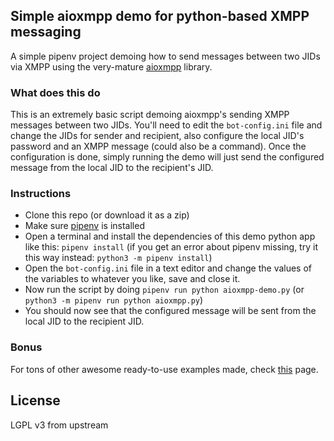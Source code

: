 ## Simple aioxmpp demo for python-based XMPP messaging

A simple pipenv project demoing how to send messages between two JIDs via XMPP using the very-mature [aioxmpp](https://github.com/horazont/aioxmpp) library.

### What does this do
This is an extremely basic script demoing aioxmpp's sending XMPP messages between two JIDs. You'll need to edit the `bot-config.ini` file and change the JIDs for sender and recipient, also configure the local JID's password and an XMPP message (could also be a command). Once the configuration is done, simply running the demo will just send the configured message from the local JID to the recipient's JID.

### Instructions
* Clone this repo (or download it as a zip)
* Make sure [pipenv](https://pypi.org/project/pipenv/) is installed
* Open a terminal and install the dependencies of this demo python app like this:
  `pipenv install` (if you get an error about pipenv missing, try it this way instead: `python3 -m pipenv install`)
* Open the `bot-config.ini` file in a text editor and change the values of the variables to whatever you like, save and close it.
* Now run the script by doing `pipenv run python aioxmpp-demo.py` (or `python3 -m pipenv run python aioxmpp.py`)
* You should now see that the configured message will be sent from the local JID to the recipient JID.

### Bonus

For tons of other awesome ready-to-use examples made, check [this](https://github.com/horazont/aioxmpp/tree/devel/examples) page.

## License

LGPL v3 from upstream
